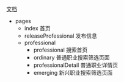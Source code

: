 <a href="https://www.yuque.com/docs/share/15792ec2-170c-4368-9f37-2b9f82ba4c14#P8LXP">文档</a>
- pages
  - index 首页
  - releaseProfessional 发布信息
  - professional
    - professional 搜索首页
    - ordinary 普通职业搜索筛选页面
    - professionalDetail 普通职业详情页
    - emerging 新兴职业搜索筛选页面